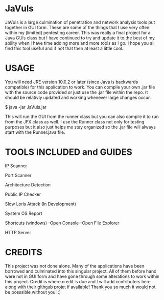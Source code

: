 # JaVuls
JaVuls is a large culmination of penetration and network analysis tools put together in GUI form. These are some of the things that I use very often within my (limited) pentesting career. This was really a final project for a Java GUIs class but I have continued to try and update it to the best of my ability when I have time adding more and more tools as I go. I hope you all find this tool useful and if not that then at least a little cool. 

# USAGE
You will need JRE version 10.0.2 or later (since Java is backwards compatible) for this application to work. You can compile your own .jar file with the source code provided or just use the .jar file within the repo. It should be relativly updated and working whenever large changes occur. 

$ java -jar JaVuls.jar

This will run the GUI from the runner class but you can also compile it to run from the JFX class as well. I use the Runner class not only for testing purposes but it also just helps me stay organized so the .jar file will always start with the Runner.java file.

# TOOLS INCLUDED and GUIDES
IP Scanner

Port Scanner

Architecture Detection

Public IP Checker

Slow Loris Attack (In Development)

System OS Report

Shortcuts (windows)
-Open Console
-Open File Explorer

HTTP Server

# CREDITS
This project was not done alone. Many of the applications have been borrowed and culminated into this singular project. All of them before hand were not in GUI form and have gone through some alterations to work within this project. Credit is where credit is due and I will add contributers here along with their githgub projet if available! Thank you so much it would not be posssible without you! :)




